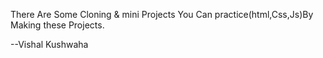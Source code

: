 There Are Some Cloning & mini Projects 
You Can practice(html,Css,Js)By Making these Projects.

--Vishal Kushwaha 

